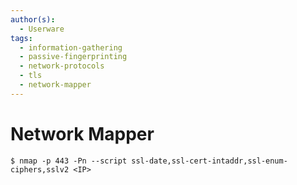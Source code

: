 ```yaml
---
author(s):
  - Userware
tags:
  - information-gathering
  - passive-fingerprinting
  - network-protocols
  - tls
  - network-mapper
---
```

# Network Mapper

```
$ nmap -p 443 -Pn --script ssl-date,ssl-cert-intaddr,ssl-enum-ciphers,sslv2 <IP>
```